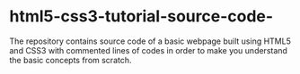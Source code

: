 # html5-css3-tutorial-source-code-
The repository contains source code of a basic webpage built using HTML5 and CSS3 with commented lines of codes in order to make you understand the basic concepts from scratch.
